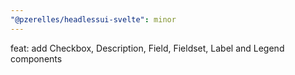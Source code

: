 ```yaml
---
"@pzerelles/headlessui-svelte": minor
---
```


feat: add Checkbox, Description, Field, Fieldset, Label and Legend components
